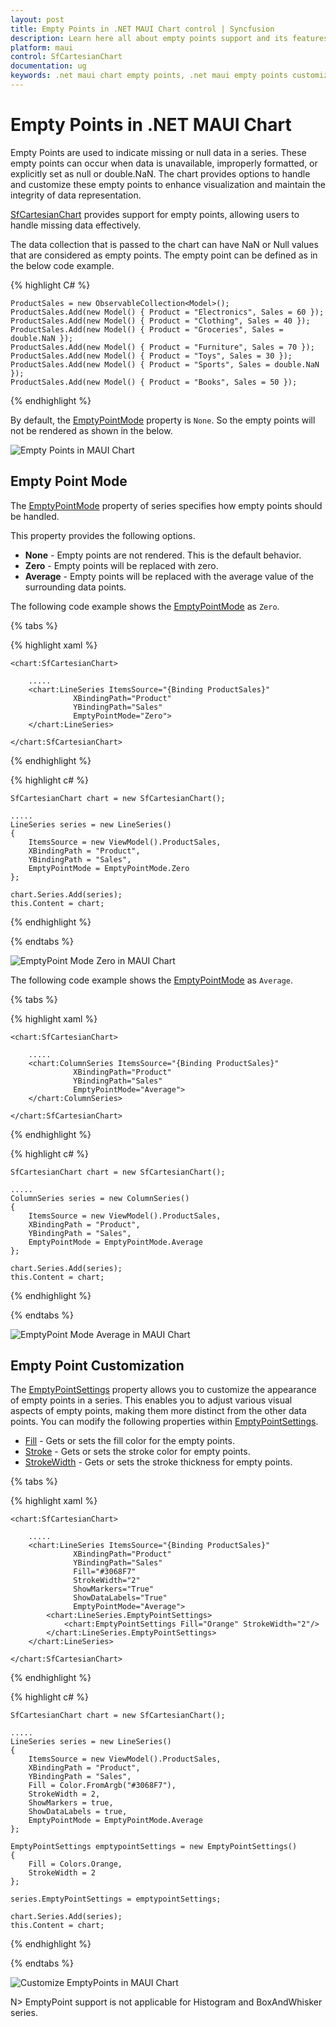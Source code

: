 ```yaml
---
layout: post
title: Empty Points in .NET MAUI Chart control | Syncfusion
description: Learn here all about empty points support and its features in Syncfusion® .NET MAUI Chart (SfCartesianChart) control.
platform: maui
control: SfCartesianChart
documentation: ug
keywords: .net maui chart empty points, .net maui empty points customization, syncfusion maui chart empty points, maui chart empty points, .net maui chart empty points visualization, cartesian empty points maui, missing data handling
---
```


# Empty Points in .NET MAUI Chart
Empty Points are used to indicate missing or null data in a series. These empty points can occur when data is unavailable, improperly formatted, or explicitly set as null or double.NaN. The chart provides options to handle and customize these empty points to enhance visualization and maintain the integrity of data representation.

[SfCartesianChart](https://help.syncfusion.com/cr/maui-toolkit/Syncfusion.Maui.Toolkit.Charts.SfCartesianChart.html) provides support for empty points, allowing users to handle missing data effectively.

The data collection that is passed to the chart can have NaN or Null values that are considered as empty points. The empty point can be defined as in the below code example.

{% highlight C# %}

    ProductSales = new ObservableCollection<Model>();
    ProductSales.Add(new Model() { Product = "Electronics", Sales = 60 });
    ProductSales.Add(new Model() { Product = "Clothing", Sales = 40 });
    ProductSales.Add(new Model() { Product = "Groceries", Sales = double.NaN });
    ProductSales.Add(new Model() { Product = "Furniture", Sales = 70 });
    ProductSales.Add(new Model() { Product = "Toys", Sales = 30 });
    ProductSales.Add(new Model() { Product = "Sports", Sales = double.NaN });
    ProductSales.Add(new Model() { Product = "Books", Sales = 50 });

{% endhighlight %}

By default, the [EmptyPointMode](https://help.syncfusion.com/cr/maui-toolkit/Syncfusion.Maui.Toolkit.Charts.EmptyPointMode.html) property is `None`. So the empty points will not be rendered as shown in the below.

![Empty Points in MAUI Chart](EmptyPoints_images/EmptyPoints_Default.png)

## Empty Point Mode
The [EmptyPointMode](https://help.syncfusion.com/cr/maui-toolkit/Syncfusion.Maui.Toolkit.Charts.EmptyPointMode.html) property of series specifies how empty points should be handled. 

This property provides the following options.

* **None** - Empty points are not rendered. This is the default behavior.
* **Zero** - Empty points will be replaced with zero.
* **Average** - Empty points will be replaced with the average value of the surrounding data points.

The following code example shows the [EmptyPointMode](https://help.syncfusion.com/cr/maui-toolkit/Syncfusion.Maui.Toolkit.Charts.EmptyPointMode.html) as `Zero`.

{% tabs %}

{% highlight xaml %}

    <chart:SfCartesianChart>
        
        .....
        <chart:LineSeries ItemsSource="{Binding ProductSales}"
                  XBindingPath="Product"
                  YBindingPath="Sales"
                  EmptyPointMode="Zero">
        </chart:LineSeries>

    </chart:SfCartesianChart>

{% endhighlight %}

{% highlight c# %}

    SfCartesianChart chart = new SfCartesianChart();

    .....
    LineSeries series = new LineSeries()
    {
        ItemsSource = new ViewModel().ProductSales,
        XBindingPath = "Product",
        YBindingPath = "Sales",
        EmptyPointMode = EmptyPointMode.Zero
    };

    chart.Series.Add(series);
    this.Content = chart;

{% endhighlight %}

{% endtabs %}

![EmptyPoint Mode Zero in MAUI Chart](EmptyPoints_images/EmptyPoints_Mode_Zero.png)

The following code example shows the [EmptyPointMode](https://help.syncfusion.com/cr/maui-toolkit/Syncfusion.Maui.Toolkit.Charts.EmptyPointMode.html) as `Average`.

{% tabs %}

{% highlight xaml %}

    <chart:SfCartesianChart>

        .....
        <chart:ColumnSeries ItemsSource="{Binding ProductSales}"
                  XBindingPath="Product"
                  YBindingPath="Sales"
                  EmptyPointMode="Average">
        </chart:ColumnSeries>

    </chart:SfCartesianChart>

{% endhighlight %}

{% highlight c# %}

    SfCartesianChart chart = new SfCartesianChart();

    .....
    ColumnSeries series = new ColumnSeries()
    {
        ItemsSource = new ViewModel().ProductSales,
        XBindingPath = "Product",
        YBindingPath = "Sales",
        EmptyPointMode = EmptyPointMode.Average
    };

    chart.Series.Add(series);
    this.Content = chart;

{% endhighlight %}

{% endtabs %}

![EmptyPoint Mode Average in MAUI Chart](EmptyPoints_images/EmptyPoints_Mode_Average.png)

## Empty Point Customization
The [EmptyPointSettings](https://help.syncfusion.com/cr/maui-toolkit/Syncfusion.Maui.Toolkit.Charts.EmptyPointSettings.html) property allows you to customize the appearance of empty points in a series. This enables you to adjust various visual aspects of empty points, making them more distinct from the other data points. You can modify the following properties within [EmptyPointSettings](https://help.syncfusion.com/cr/maui-toolkit/Syncfusion.Maui.Toolkit.Charts.EmptyPointSettings.html).

* [Fill](https://help.syncfusion.com/cr/maui-toolkit/Syncfusion.Maui.Toolkit.Charts.EmptyPointSettings.html#Syncfusion_Maui_Toolkit_Charts_EmptyPointSettings_Fill) - Gets or sets the fill color for the empty points.
* [Stroke](https://help.syncfusion.com/cr/maui-toolkit/Syncfusion.Maui.Toolkit.Charts.EmptyPointSettings.html#Syncfusion_Maui_Toolkit_Charts_EmptyPointSettings_Stroke) - Gets or sets the stroke color for empty points.
* [StrokeWidth](https://help.syncfusion.com/cr/maui-toolkit/Syncfusion.Maui.Toolkit.Charts.EmptyPointSettings.html#Syncfusion_Maui_Toolkit_Charts_EmptyPointSettings_StrokeWidth) - Gets or sets the stroke thickness for empty points.

{% tabs %}

{% highlight xaml %}

    <chart:SfCartesianChart>

        .....
        <chart:LineSeries ItemsSource="{Binding ProductSales}"
                  XBindingPath="Product"
                  YBindingPath="Sales"
                  Fill="#3068F7"
                  StrokeWidth="2"
                  ShowMarkers="True"
                  ShowDataLabels="True"
                  EmptyPointMode="Average">
            <chart:LineSeries.EmptyPointSettings>
                <chart:EmptyPointSettings Fill="Orange" StrokeWidth="2"/>
            </chart:LineSeries.EmptyPointSettings>
        </chart:LineSeries>

    </chart:SfCartesianChart>

{% endhighlight %}

{% highlight c# %}

    SfCartesianChart chart = new SfCartesianChart();

    .....
    LineSeries series = new LineSeries()
    {
        ItemsSource = new ViewModel().ProductSales,
        XBindingPath = "Product",
        YBindingPath = "Sales",
        Fill = Color.FromArgb("#3068F7"),
        StrokeWidth = 2,
        ShowMarkers = true,
        ShowDataLabels = true,
        EmptyPointMode = EmptyPointMode.Average
    };

    EmptyPointSettings emptypointSettings = new EmptyPointSettings()
    {
        Fill = Colors.Orange,
        StrokeWidth = 2
    };

    series.EmptyPointSettings = emptypointSettings;

    chart.Series.Add(series);
    this.Content = chart;

{% endhighlight %}

{% endtabs %}

![Customize EmptyPoints in MAUI Chart](EmptyPoints_images\Customize_EmptyPoints.png)

N> EmptyPoint support is not applicable for Histogram and BoxAndWhisker series.
